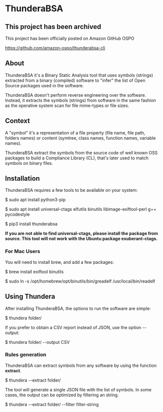 # ThunderaBSA

## This project has been archived

This project has been officially posted on Amazon GitHub OSPO

https://github.com/amazon-ospo/thunderabsa-cli

## About

ThunderaBSA it's a Binary Static Analysis tool that uses symbols (strings) extracted from a binary (compiled) software to "infer" the list of Open Source packages used in the software.

ThunderaBSA doesn't perform reverse engineering over the software. Instead, it extracts the symbols (strings) from software in the same fashion as the operative system scan for file mime-types or file sizes.

## Context

A "symbol" it's a representation of a file property (file name, file path, folders names) or content (symtree, class names, function names, variable names).

ThunderaBSA extract the symbols from the source code of well known OSS packages to build a Compliance Library (CL), that's later used to match symbols on binary files.

## Installation

ThunderaBSA requires a few tools to be available on your system:

$ sudo apt install python3-pip

$ sudo apt install universal-ctags elfutils binutils libimage-exiftool-perl g++ pycodestyle

$ pip3 install thunderabsa

**If you are not able to find universal-ctags, please install the package from source. This tool will not work with the Ubuntu package exuberant-ctags.**

### For Mac Users

You will need to install brew, and add a few packages:

$ brew install exiftool binutils

$ sudo ln -s /opt/homebrew/opt/binutils/bin/greadelf /usr/local/bin/readelf

## Using Thundera

After installing ThunderaBSA, the options to run the software are simple:

$ thundera folder/

If you prefer to obtain a CSV report instead of JSON, use the option --output:

$ thundera folder/ --output CSV

### Rules generation

ThunderaBSA can extract symbols from any software by using the function **extract**.

$ thundera --extract folder/

The tool will generate a single JSON file with the list of symbols. In some cases, the output can be optimized by filtering an string.

$ thundera --extract folder/ --filter filter-string


